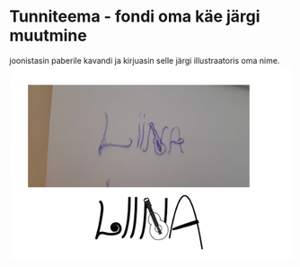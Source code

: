 # Tunniteema - fondi oma käe järgi muutmine
joonistasin paberile kavandi ja kirjuasin selle järgi illustraatoris oma nime.
![Font minu käe järgi](./images/pilt.png)